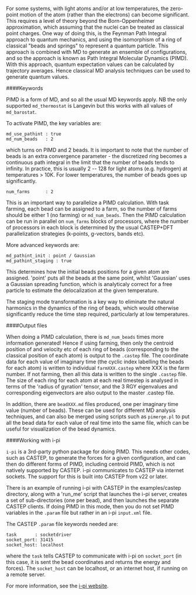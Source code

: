 For some systems, with light atoms and/or at low temperatures, the zero-point motion of the atom (rather than the electrons) 
can become significant. This requires a level of theory beyond the Born-Oppenheimer approximation, which assuming that the 
nuclei can be treated as classical point charges. One way of doing this, is the Feynman Path Integral approach to quantum 
mechanics, and using the isomorphism of a ring of classical "beads and springs" to represent a quantum particle. This 
approach is combined with MD to generate an ensemble of configurations, and so the approach is known as Path Integral 
Molecular Dynamics (PIMD). With this approach, quantum expectation values can be calculated by trajectory averages. Hence 
classical MD analysis techniques can be used to generate quantum values.

####Keywords

PIMD is a form of MD, and so all the usual MD keywords apply. NB the only supported `md_thermostat` is Langevin but this works with all values of `md_barostat`.

To activate PIMD, the key variables are:

```
md_use_pathint : true
md_num_beads   : 2
```

which turns on PIMD and 2 beads. It is important to note that the number of beads is an extra convergence parameter - the 
discretized ring becomes a continuous path integral in the limit that the number of beads tends to infinity. In practice, 
this is usually 2 -- 128 for light atoms (e.g. hydrogen) at temperatures > 10K. For lower temperatures, the number of beads 
goes up significantly.

```
num_farms      : 2
```

This is an important way to parallelize a PIMD calculation. With task farming, each bead can be assigned to a farm, so the 
number of farms should be either 1 (no farming) or `md_num_beads`. Then the PIMD calculation can be run in parallel on 
`num_farms` blocks of processors, where the number of processors in each block is determined by the usual CASTEP+DFT 
parallelization strategies (k-points, g-vectors, bands etc).


More advanced keywords are:

```
md_pathint_init : point / Gaussian
md_pathint_staging : true
```

This determines how the initial beads positions for a given atom are assigned. 'point' puts all the beads at the same point, 
whilst 'Gaussian' uses a Gaussian spreading function, which is analyticaly correct for a free particle to estimate the 
delocalization at the given temperature.

The staging mode transformation is a key way to eliminate the natural harmonics in the dynamics of the ring of beads, which 
would otherwise significantly reduce the time step required, particularly at low temperatures.

####Output files

When doing a PIMD calculation, there is `md_num_beads` times more information generated! Hence if using farming, then only 
the centroid position of and velocity etc of each ring of beads (corresponding to the classical position of each atom) is output to the `.castep` 
file. The coordinate data for each value of imaginary time (the cyclic index labelling the beads for each atom) is written 
to individual `farmXXX.castep` where XXX is the farm number. If not farming, then all this data is written to the 
single `.castep` file. The size of each ring for each atom at each real timestep is analysed in terms of the 'radius of gyration' 
tensor, and the 3 RGY eigenvalues and corresponding eigenvectors are also output to the master .castep file.

In addition, there are `beadXXX.md` files produced, one per imaginary time value (number of beads). These can 
be used for different MD analysis techniques, and can also be merged using scripts such as `pimerge.pl` to put all the bead 
data for each value of real time into the same file, which can be useful for visualization of the bead dynamics.

####Working with i-pi

`i-pi` is a 3rd-party python package for doing PIMD. This needs other codes, such as CASTEP, to generate the forces for a 
given configuration, and can then do different forms of PIMD, including centroid PIMD, which is not natively supported by 
CASTEP. i-pi communicates to CASTEP via internet sockets. The support for this is built into CASTEP from v22 or later.

There is an example of running i-pi with CASTEP in the examples/castep directory, along with a 'run_me' script that 
launches the i-pi server, creates a set of sub-directories (one per bead), and then launches the separate CASTEP clients. 
If doing PIMD in this mode, then you do not set PIMD variables in the `.param` file but rather in an i-pi `input.xml` file. 

The CASTEP `.param` file keywords needed are:

```
task       : socketdriver
socket_port: 31415
socket_host: localhost
```

where the `task` tells CASTEP to communicate with i-pi on `socket_port` (in this case, it is sent the bead 
coordinates and returns the energy and forces). The `socket_host` can be localhost, or an internet host, if running on a remote server.

For more information, see the [i-pi website](http://ipi-code.org).


